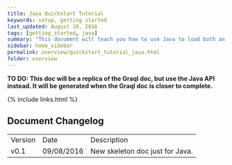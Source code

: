 ```yaml
---
title: Java Quickstart Tutorial
keywords: setup, getting started
last_updated: August 10, 2016
tags: [getting_started, java]
summary: "This document will teach you how to use Java to load both an ontology and some data into a Mindmaps Graph."
sidebar: home_sidebar
permalink: overview/quickstart_tutorial_java.html
folder: overview
---
```


**TO DO: This doc will be a replica of the Graql doc, but use the Java API instead. It will be generated when the Graql doc is closer to complete.**



{% include links.html %}

## Document Changelog  

<table>
    <tr>
        <td>Version</td>
        <td>Date</td>
        <td>Description</td>        
    </tr>
    <tr>
        <td>v0.1</td>
        <td>09/08/2016</td>
        <td>New skeleton doc just for Java.</td>        
    </tr>


</table>
